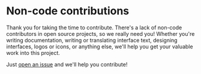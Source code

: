 # Non-code contributions

Thank you for taking the time to contribute. There's a lack of non-code contributors in open source projects, so we
really need you! Whether you're writing documentation, writing or translating interface text, designing interfaces, logos
or icons, or anything else, we'll help you get your valuable work into this project.

Just [open an issue](https://github.com/marvin-automator/marvin/issues/new) and we'll help you contribute!